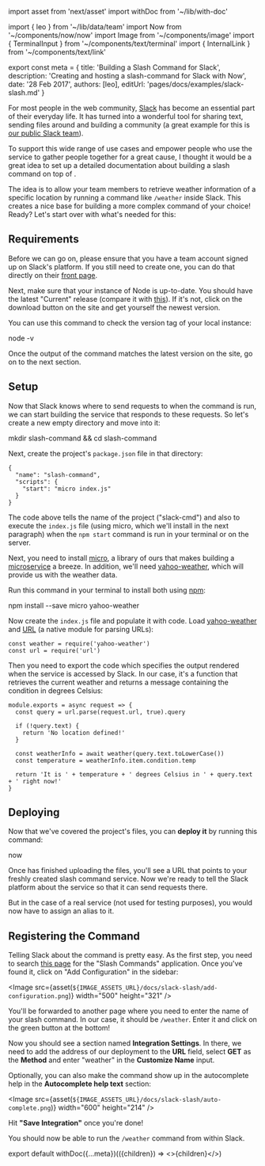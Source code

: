 import asset from 'next/asset'
import withDoc from '~/lib/with-doc'

import { leo } from '~/lib/data/team'
import Now from '~/components/now/now'
import Image from '~/components/image'
import { TerminalInput } from '~/components/text/terminal'
import { InternalLink } from '~/components/text/link'

export const meta = {
  title: 'Building a Slash Command for Slack',
  description: 'Creating and hosting a slash-command for Slack with Now',
  date: '28 Feb 2017',
  authors: [leo],
  editUrl: 'pages/docs/examples/slack-slash.md'
}

For most people in the web community, [Slack](https://slack.com/) has become an essential part of their everyday life. It has turned into a wonderful tool for sharing text, sending files around and building a community (a great example for this is [our public Slack team](https://zeit.chat/)).

To support this wide range of use cases and empower people who use the service to gather people together for a great cause, I thought it would be a great idea to set up a detailed documentation about building a slash command on top of <Now color="#000" />.

The idea is to allow your team members to retrieve weather information of a specific location by running a command like `/weather` inside Slack. This creates a nice base for building a more complex command of your choice!
Ready? Let's start over with what's needed for this:

## Requirements

Before we can go on, please ensure that you have a team account signed up on Slack's platform. If you still need to create one, you can do that directly on their [front page](https://slack.com/).

Next, make sure that your instance of Node is up-to-date. You should have the latest "Current" release (compare it with [this](https://nodejs.org/)). If it's not, click on the download button on the site and get yourself the newest version.

You can use this command to check the version tag of your local instance:

<TerminalInput>node -v</TerminalInput>

Once the output of the command matches the latest version on the site, go on to the next section.

## Setup

Now that Slack knows where to send requests to when the command is run, we can start building the service that responds to these requests. So let's create a new empty directory and move into it:

<TerminalInput>
  mkdir slash-command && cd slash-command
</TerminalInput>

Next, create the project's `package.json` file in that directory:

```
{
  "name": "slash-command",
  "scripts": {
    "start": "micro index.js"
  }
}
```

The code above tells <Now color="#000" /> the name of the project ("slack-cmd") and also to execute the `index.js` file (using micro, which we'll install in the next paragraph) when the `npm start` command is run in your terminal or on the server.

Next, you need to install [micro](https://github.com/zeit/micro), a library of ours that makes building a [microservice](https://zeit.co/docs/examples/json-api) a breeze. In addition, we'll need [yahoo-weather](https://www.npmjs.com/package/yahoo-weather), which will provide us with the weather data.

Run this command in your terminal to install both using [npm](https://www.npmjs.com/):

<TerminalInput>
  npm install --save micro yahoo-weather
</TerminalInput>

Now create the `index.js` file and populate it with code. Load [yahoo-weather](https://www.npmjs.com/package/yahoo-weather) and [URL](https://nodejs.org/api/url.html) (a native module for parsing URLs):

```
const weather = require('yahoo-weather')
const url = require('url')
```

Then you need to export the code which specifies the output rendered when the service is accessed by Slack. In our case, it's a function that retrieves the current weather and returns a message containing the condition in degrees Celsius:

```
module.exports = async request => {
  const query = url.parse(request.url, true).query

  if (!query.text) {
    return 'No location defined!'
  }

  const weatherInfo = await weather(query.text.toLowerCase())
  const temperature = weatherInfo.item.condition.temp

  return 'It is ' + temperature + ' degrees Celsius in ' + query.text + ' right now!'
}
```

## Deploying

Now that we've covered the project's files, you can **deploy it** by running this command:

<TerminalInput>now</TerminalInput>

Once <Now color="#000" /> has finished uploading the files, you'll see a URL that points to your freshly created slash command service. Now we're ready to tell the Slack platform about the service so that it can send requests there.

But in the case of a real service (not used for testing purposes), you would now have to <InternalLink href="/docs/features/aliases">assign an alias</InternalLink> to it.

## Registering the Command

Telling Slack about the command is pretty easy. As the first step, you need to search [this page](https://slack.com/apps) for the "Slash Commands" application. Once you've found it, click on "Add Configuration" in the sidebar:

<Image
  src={asset(`${IMAGE_ASSETS_URL}/docs/slack-slash/add-configuration.png`)}
  width="500"
  height="321"
/>

You'll be forwarded to another page where you need to enter the name of your slash command. In our case, it should be `/weather`. Enter it and click on the green button at the bottom!

Now you should see a section named **Integration Settings**. In there, we need to add the address of our deployment to the **URL** field, select **GET** as the **Method** and enter "weather" in the **Customize Name** input.

Optionally, you can also make the command show up in the autocomplete help in the **Autocomplete help text** section:

<Image
  src={asset(`${IMAGE_ASSETS_URL}/docs/slack-slash/auto-complete.png`)}
  width="600"
  height="214"
/>

Hit **"Save Integration"** once you're done!

You should now be able to run the `/weather` command from within Slack.

export default withDoc({...meta})(({children}) => <>{children}</>)
